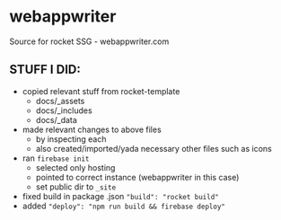 # webappwriter
Source for rocket SSG - webappwriter.com

## STUFF I DID:

- copied relevant stuff from rocket-template
  - docs/_assets
  - docs/_includes
  - docs/_data
- made relevant changes to above files 
  - by inspecting each
  - also created/imported/yada necessary other files such as icons
- ran `firebase init`
  - selected only hosting
  - pointed to correct instance (webappwriter in this case)
  - set public dir to `_site`
- fixed build in package .json `"build": "rocket build"`
- added `"deploy": "npm run build && firebase deploy"`